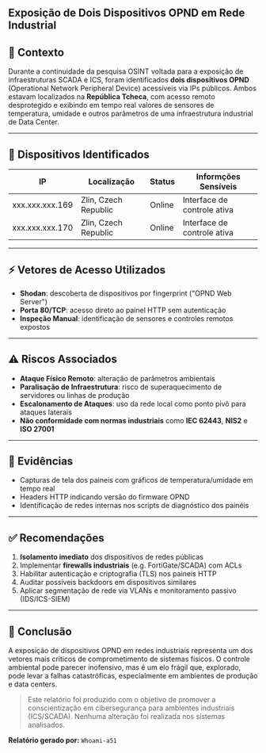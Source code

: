 ## Exposição de Dois Dispositivos OPND em Rede Industrial

## 🧠 Contexto

Durante a continuidade da pesquisa OSINT voltada para a exposição de infraestruturas SCADA e ICS, foram identificados **dois dispositivos OPND** (Operational Network Peripheral Device) acessíveis via IPs públicos. Ambos estavam localizados na **República Tcheca**, com acesso remoto desprotegido e exibindo em tempo real valores de sensores de temperatura, umidade e outros parâmetros de uma infraestrutura industrial de Data Center.

---

## 📂 Dispositivos Identificados

| IP               | Localização          | Status   | Informções Sensíveis            |
|------------------|------------------------|----------|------------------------------|
| xxx.xxx.xxx.169  | Zlin, Czech Republic   | Online   | Interface de controle ativa   |
| xxx.xxx.xxx.170  | Zlin, Czech Republic   | Online   | Interface de controle ativa |

---

## ⚡️ Vetores de Acesso Utilizados

- **Shodan**: descoberta de dispositivos por fingerprint ("OPND Web Server")
- **Porta 80/TCP**: acesso direto ao painel HTTP sem autenticação
- **Inspeção Manual**: identificação de sensores e controles remotos expostos

---

## ⚠️ Riscos Associados

- **Ataque Físico Remoto**: alteração de parâmetros ambientais
- **Paralisação de Infraestrutura**: risco de superaquecimento de servidores ou linhas de produção
- **Escalonamento de Ataques**: uso da rede local como ponto pivô para ataques laterais
- **Não conformidade com normas industriais** como **IEC 62443**, **NIS2** e **ISO 27001**

---

## 🔎 Evidências

- Capturas de tela dos paineis com gráficos de temperatura/umidade em tempo real
- Headers HTTP indicando versão do firmware OPND
- Identificação de redes internas nos scripts de diagnóstico dos painéis

---

## ✅ Recomendações

1. **Isolamento imediato** dos dispositivos de redes públicas
2. Implementar **firewalls industriais** (e.g. FortiGate/SCADA) com ACLs
3. Habilitar autenticação e criptografia (TLS) nos paineis HTTP
4. Auditar possíveis backdoors em dispositivos similares
5. Aplicar segmentação de rede via VLANs e monitoramento passivo (IDS/ICS-SIEM)

---

## 📄 Conclusão

A exposição de dispositivos OPND em redes industriais representa um dos vetores mais críticos de comprometimento de sistemas físicos. O controle ambiental pode parecer inofensivo, mas é um elo frágil que, explorado, pode levar a falhas catastróficas, especialmente em ambientes de produção e data centers.

> Este relatório foi produzido com o objetivo de promover a conscientização em cibersegurança para ambientes industriais (ICS/SCADA). Nenhuma alteração foi realizada nos sistemas analisados.

**Relatório gerado por:**
`Whoami-a51`  
